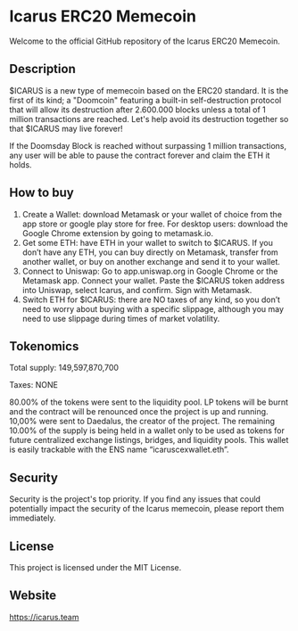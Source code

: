 # Icarus ERC20 Memecoin

Welcome to the official GitHub repository of the Icarus ERC20 Memecoin.

## Description

$ICARUS is a new type of memecoin based on the ERC20 standard. It is the first of its kind; a "Doomcoin" featuring a built-in self-destruction protocol that will allow its destruction after 2.600.000 blocks unless a total of 1 million transactions are reached. Let's help avoid its destruction together so that $ICARUS may live forever!

If the Doomsday Block is reached without surpassing 1 million transactions, any user will be able to pause the contract forever and claim the ETH it holds. 

## How to buy

1. Create a Wallet: download Metamask or your wallet of choice from the app store or google play store for free. For desktop users: download the Google Chrome extension by going to metamask.io.
2. Get some ETH: have ETH in your wallet to switch to $ICARUS. If you don’t have any ETH, you can buy directly on Metamask, transfer from another wallet, or buy on another exchange and send it to your wallet.
3. Connect to Uniswap: Go to app.uniswap.org in Google Chrome or the  Metamask app. Connect your wallet. Paste the $ICARUS token address into Uniswap, select Icarus, and confirm. Sign with Metamask.
4. Switch ETH for $ICARUS: there are NO taxes of any kind, so you don’t need to worry about buying with a specific slippage, although you may need to use slippage during times of market volatility.

## Tokenomics

Total supply: 149,597,870,700

Taxes: NONE

80.00% of the tokens were sent to the liquidity pool. LP tokens will be burnt and the contract will be renounced once the project is up and running. 10,00% were sent to Daedalus, the creator of the project. The remaining 10.00% of the supply is being held in a wallet only to be used as tokens for future centralized exchange listings, bridges, and liquidity pools. This wallet is easily trackable with the ENS name “icaruscexwallet.eth”.

## Security

Security is the project's top priority. If you find any issues that could potentially impact the security of the Icarus memecoin, please report them immediately.

## License

This project is licensed under the MIT License.

## Website

https://icarus.team

